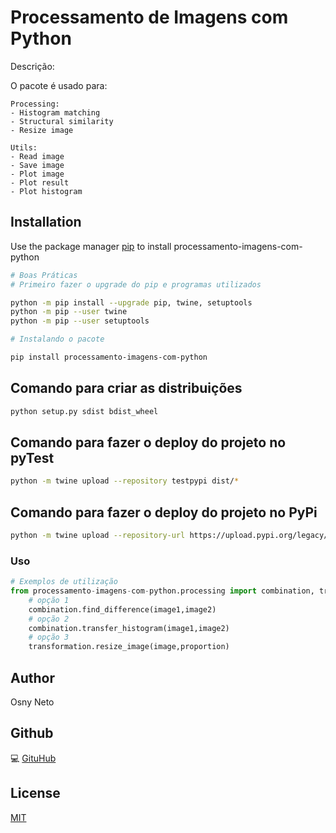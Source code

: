 # Processamento de Imagens com Python

Descrição: 

O pacote é usado para:
	
    Processing: 
	- Histogram matching
	- Structural similarity
	- Resize image

	Utils:
	- Read image
	- Save image
	- Plot image
	- Plot result
	- Plot histogram

## Installation

Use the package manager [pip](https://pip.pypa.io/en/stable/) to install processamento-imagens-com-python

```bash
# Boas Práticas
# Primeiro fazer o upgrade do pip e programas utilizados

python -m pip install --upgrade pip, twine, setuptools
python -m pip --user twine
python -m pip --user setuptools

# Instalando o pacote

pip install processamento-imagens-com-python
```

## Comando para criar as distribuições
```bash
python setup.py sdist bdist_wheel

```
## Comando para fazer o deploy do projeto no pyTest

```bash
python -m twine upload --repository testpypi dist/*
```
## Comando para fazer o deploy do projeto no PyPi

```bash
python -m twine upload --repository-url https://upload.pypi.org/legacy/ dist/*
```

### Uso

```python
# Exemplos de utilização
from processamento-imagens-com-python.processing import combination, transformation
    # opção 1
    combination.find_difference(image1,image2)
    # opção 2
    combination.transfer_histogram(image1,image2)
    # opção 3
    transformation.resize_image(image,proportion)
```

## Author
Osny Neto

## Github
💻 [GituHub](https://github.com/OsnyNeto/Programas_Python/tree/main/processamento_imagens_com_python)

## License
[MIT](https://choosealicense.com/licenses/mit/)